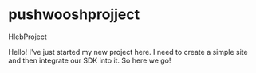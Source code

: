 # pushwooshprojject
HlebProject

Hello! I've just started my new project here. 
I need to create a simple site and then integrate our SDK into it. 
So here we go!
